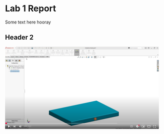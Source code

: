 # Lab 1 Report

Some text here hooray

## Header 2

[![sample_video](assets/img/sample_video_thumbnail.png)](https://youtu.be/o_CaY_jDpH4 "Sample Video")